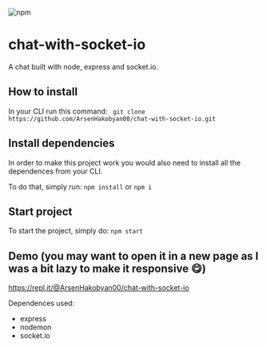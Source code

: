 ![npm](https://img.shields.io/npm/v/chat-with-socket-io)

# chat-with-socket-io

A chat built with node, express and socket.io.

## How to install

In your CLI run this command:
``` git clone https://github.com/ArsenHakobyan00/chat-with-socket-io.git```

## Install dependencies

In order to make this project work you would also need to install all the dependences from your CLI.

To do that, simply run: ```npm install``` or ``` npm i ```

## Start project

To start the project, simply do: ``` npm start ```

## Demo (you may want to open it in a new page as I was a bit lazy to make it responsive 😋)

<https://repl.it/@ArsenHakobyan00/chat-with-socket-io> 

Dependences used:

- express
- nodemon
- socket.io
